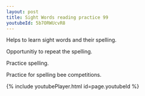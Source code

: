 ```yaml
---
layout: post
title: Sight Words reading practice 99
youtubeId: 5b7ORWUcvR8
---
```

 
 
Helps to learn sight words and their spelling.

Opportunitiy to repeat the spelling. 

Practice spelling. 
 
Practice for spelling bee competitions. 
 
{% include youtubePlayer.html id=page.youtubeId %}
 
 
